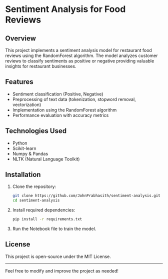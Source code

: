 # Sentiment Analysis for Food Reviews

## Overview
This project implements a sentiment analysis model for restaurant food reviews using the RandomForest algorithm. The model analyzes customer reviews to classify sentiments as positive or negative providing valuable insights for restaurant businesses.

## Features
- Sentiment classification (Positive, Negative)
- Preprocessing of text data (tokenization, stopword removal, vectorization)
- Implementation using the RandomForest algorithm
- Performance evaluation with accuracy metrics

## Technologies Used
- Python
- Scikit-learn
- Numpy & Pandas
- NLTK (Natural Language Toolkit)

## Installation
1. Clone the repository:
   ```bash
   git clone https://github.com/JohnPrabhasith/sentiment-analysis.git
   cd sentiment-analysis
   ```
2. Install required dependencies:
   ```bash
   pip install -r requirements.txt
   ```
3. Run the Notebook file to train the model.


## License
This project is open-source under the MIT License.

---

Feel free to modify and improve the project as needed!

